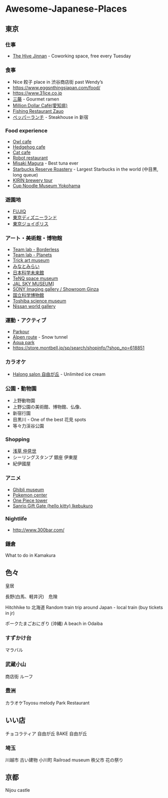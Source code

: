 # Awesome-Japanese-Places

## 東京

### 仕事
- [The Hive Jinnan](https://thehivejinnan.com/ja/) - Coworking space, free every Tuesday

### 食事
- Nice 餃子 place in 渋谷商店街 past Wendy’s
- https://www.eggsnthingsjapan.com/food/
- https://www.31ice.co.jp
- [三藤](http://mitsu-fuji.com/) - Gourmet ramen
- [Million Dollar Café(愛知県)](https://www.tofugu.com/travel/million-dollar-cafe/)
- [Fishing Restaurant Zauo](http://www.zauo.com/)
- [ペッパーランチ](https://www.pepperlunch.com/) - Steakhouse in 新宿

### Food experience
- [Owl cafe](https://www.owlvillage.jp/harajuku.html)
- [Hedgehog cafe](http://www.harinezumi-cafe.com/en/)
- [Cat cafe](http://catmocha.jp/shibuya/)
- [Robot restaurant](http://www.shinjuku-robot.com/pc/index.php)
- [Misaki Magura](https://www.haneda-tokyo-access.com/en/info/misakimagro/index.html) - Best tuna ever
- [Starbucks Reserve Roastery](https://www.starbucks.co.jp/roastery/) - Largest Starbucks in the world (中目黒, long queue)
- [KIRIN brewery tour](https://www.kirin.co.jp/entertainment/factory/english/beer/)
- [Cup Noodle Museum Yokohama](https://www.cupnoodles-museum.jp/ja/)

### 遊園地
- [FUJIQ](https://www.fujiq.jp/shop/)
- [東京ディズニーランド](https://www.tokyodisneyresort.jp/tdl/)
- [東京ジョイポリス](http://tokyo-joypolis.com/)

### アート・美術館・博物館
- [Team lab - Borderless](https://borderless.teamlab.art/jp/)
- [Team lab - Planets](https://planets.teamlab.art/tokyo/)
- [Trick art museum](http://www.trickart.info/)
- [みなとみらい](http://minatomirai21.com/)
- [日本科学未来館](https://www.miraikan.jst.go.jp/)
- [TeNQ space museum](https://www.tokyo-dome.co.jp/en/tourists/tenq/)
- [JAL SKY MUSEUM](https://www.jal.co.jp/kengaku/)]
- [SONY Imaging gallery / Showroom Ginza](https://www.sony.co.jp/united/imaging/gallery/)
- [国立科学博物館](http://www.kahaku.go.jp/)
- [Toshiba science museum](http://toshiba-mirai-kagakukan.jp/en/)
- [Nissan world gallery](http://www.nissan.co.jp/GALLERY/HQ/)

### 運動・アクティブ
- [Parkour](http://missionparkourpark.com)
- [Alpen route](https://www.alpen-route.com/) - Snow tunnel
- [Aqua park](http://www.aqua-park.jp/aqua/en/index.html)
- https://store.montbell.jp/sp/search/shopinfo/?shop_no=618851

### カラオケ
- [Halong salon 自由が丘](http://www.karaoke-mokomoko.com/store/halong-salon-jiyugaoka/) - Unlimited ice cream

### 公園・動物園
- 上野動物園
- 上野公園の美術館、博物館、仏像、
- 新宿行園
- 目黒川 - One of the best 花見 spots
- 等々力渓谷公園

### Shopping
- [浅草 仲見世](http://www.asakusa-nakamise.jp/)
- シーリングスタンプ 銀座 伊東屋
- 紀伊國屋

### アニメ
- [Ghibli museum](http://www.ghibli-museum.jp/)
- [Pokemon center](https://www.pokemoncenter-online.com/)
- [One Piece tower](https://onepiecetower.tokyo/)
- [Sanrio Gift Gate (hello kitty) Ikebukuro](https://www.sanrio.co.jp/shop/sh4431100/)

### Nightlife
- http://www.300bar.com/


### 鎌倉
What to do in Kamakura


## 色々


皇居





長野(白馬、軽井沢)　危険

Hitchhike to 北海道
Random train trip around Japan - local train (buy tickets in jr)

ポークたまごおにぎり (沖縄)
A beach in Odaiba









### すずかけ台
マラバル

### 武蔵小山
商店街 
ルーフ



### 豊洲
カラオケToyosu melody
Park
Restaurant

## いい店
チョコラティア 自由が丘
BAKE 自由が丘

### 埼玉
川越市 古い建物
小川町
Railroad museum 
秩父市 花の祭り

## 京都
Nijou castle


